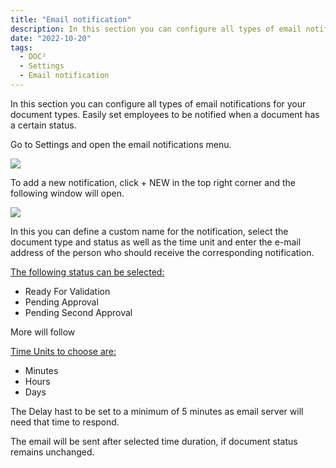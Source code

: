 ```yaml
---
title: "Email notification"
description: In this section you can configure all types of email notifications for your document types. Easily set employees to be notified when a document has a certain status
date: "2022-10-20"
tags:
  - DOC²
  - Settings
  - Email notification
---
```


In this section you can configure all types of email notifications for your document types. Easily set employees to be notified when a document has a certain status.

Go to Settings and open the email notifications menu.

![](/_images/doc2/DOC2_email-notification_1.png)

To add a new notification, click + NEW in the top right corner and the following window will open.

![](/_images/doc2/DOC2_email-notification_2.png)

In this you can define a custom name for the notification, select the document type and status as well as the time unit and enter the e-mail address of the person who should receive the corresponding notification.

<ins>The following status can be selected:</ins> 

* Ready For Validation
* Pending Approval
* Pending Second Approval

More will follow

<ins>Time Units to choose are:</ins>

- Minutes
- Hours
- Days

The Delay hast to be set to a minimum of 5 minutes as email server will need that time to respond.

The email will be sent after selected time duration, if document status remains unchanged.